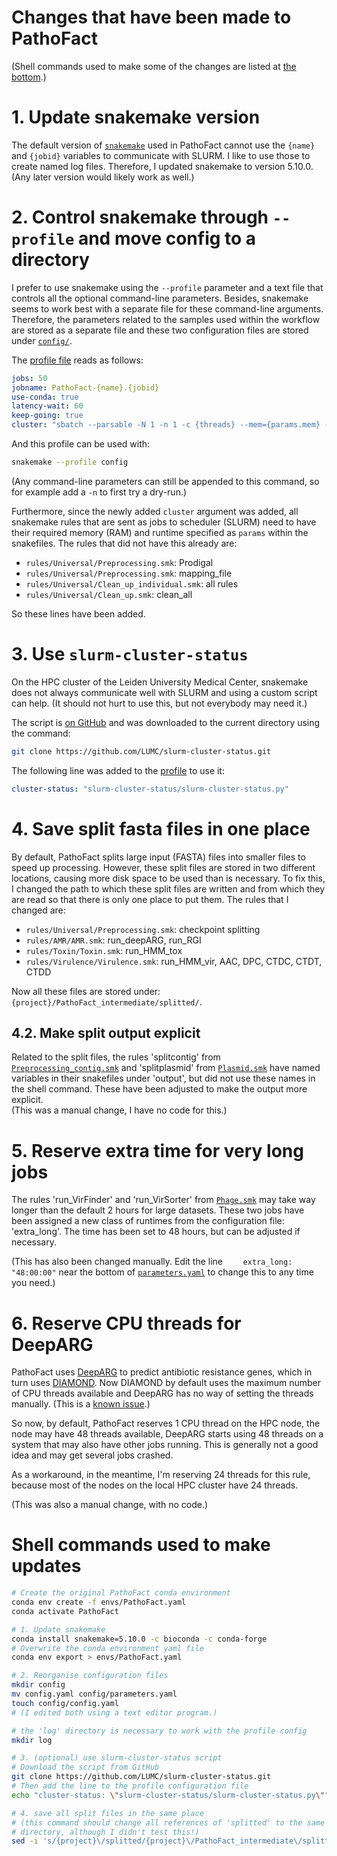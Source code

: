 # Changes that have been made to PathoFact

(Shell commands used to make some of the changes are listed
at [the bottom](#shell-commands-used-to-make-updates).)

# 1. Update snakemake version

The default version of [`snakemake`](https://snakemake.readthedocs.io/)
used in PathoFact cannot use the `{name}` and `{jobid}` variables to 
communicate with SLURM. I like to use those to create named log files.
Therefore, I updated snakemake to version 5.10.0.
(Any later version would likely work as well.)

# 2. Control snakemake through `--profile` and move config to a directory

I prefer to use snakemake using the `--profile` parameter and a text file
that controls all the optional command-line parameters.
Besides, snakemake seems to work best with a separate file for these
command-line arguments.
Therefore, the parameters related to the samples used within the
workflow are stored as a separate file and these two configuration files
are stored under [`config/`](config).

The [profile file](config/config.yaml) reads as follows:

```yaml
jobs: 50
jobname: PathoFact-{name}.{jobid}
use-conda: true
latency-wait: 60
keep-going: true
cluster: "sbatch --parsable -N 1 -n 1 -c {threads} --mem={params.mem} -t {params.runtime} -D . -e log/{name}-{jobid}.err -o log/{name}-{jobid}.out"
```

And this profile can be used with:

```bash
snakemake --profile config
```

(Any command-line parameters can still be appended to this command, so
for example add a `-n` to first try a dry-run.)

Furthermore, since the newly added `cluster` argument was added,
all snakemake rules that are sent as jobs to scheduler (SLURM)
need to have their required memory (RAM) and runtime specified as
`params` within the snakefiles. The rules that did not have this
already are:

 - `rules/Universal/Preprocessing.smk`: Prodigal  
 - `rules/Universal/Preprocessing.smk`: mapping_file  
 - `rules/Universal/Clean_up_individual.smk`: all rules  
 - `rules/Universal/Clean_up.smk`: clean_all

So these lines have been added.

# 3. Use `slurm-cluster-status`

On the HPC cluster of the Leiden University Medical Center,
snakemake does not always communicate well with SLURM and
using a custom script can help.
(It should not hurt to use this, but not everybody may need it.)

The script is [on GitHub](https://github.com/LUMC/slurm-cluster-status)
and was downloaded to the current directory using the command:

```bash
git clone https://github.com/LUMC/slurm-cluster-status.git
```

The following line was added to the [profile](config/config.yaml) to use it:

```yaml
cluster-status: "slurm-cluster-status/slurm-cluster-status.py"
```

# 4. Save split fasta files in one place

By default, PathoFact splits large input (FASTA) files into 
smaller files to speed up processing.
However, these split files are stored in two different locations,
causing more disk space to be used than is necessary.
To fix this, I changed the path to which these split files are
written and from which they are read so that there is only one
place to put them.
The rules that I changed are:

 - `rules/Universal/Preprocessing.smk`: checkpoint splitting  
 - `rules/AMR/AMR.smk`: run_deepARG, run_RGI  
 - `rules/Toxin/Toxin.smk`: run_HMM_tox  
 - `rules/Virulence/Virulence.smk`: run_HMM_vir, AAC, DPC, CTDC, CTDT, CTDD

Now all these files are stored under:
`{project}/PathoFact_intermediate/splitted/`.

## 4.2. Make split output explicit

Related to the split files, the rules 'splitcontig' from
[`Preprocessing_contig.smk`](rules/Universal/Preprocessing_contig.smk)
and 'splitplasmid' from
[`Plasmid.smk`](rules/AMR/Plasmid.smk) have named variables
in their snakefiles under 'output', but did not use these
names in the shell command.
These have been adjusted to make the output more explicit.  
(This was a manual change, I have no code for this.)

# 5. Reserve extra time for very long jobs

The rules 'run_VirFinder' and 'run_VirSorter'
from [`Phage.smk`](rules/AMR/Phage.smk) may take way longer
than the default 2 hours for large datasets.
These two jobs have been assigned a new class of runtimes
from the configuration file: 'extra_long'.
The time has been set to 48 hours, but can be adjusted if
necessary.

(This has also been changed manually.
Edit the line `    extra_long: "48:00:00"` near the bottom
of [`parameters.yaml`](config/parameters.yaml) to
change this to any time you need.)

# 6. Reserve CPU threads for DeepARG

PathoFact uses [DeepARG](https://bitbucket.org/gusphdproj/deeparg-ss)
to predict antibiotic resistance genes, which in turn uses
[DIAMOND](https://github.com/bbuchfink/diamond).
Now DIAMOND by default uses the maximum number of CPU threads available
and DeepARG has no way of setting the threads manually.
(This is a [known issue](https://bitbucket.org/gusphdproj/deeparg-ss/issues/16/add-option-to-set-diamond-threads).)

So now, by default, PathoFact reserves 1 CPU thread on the
HPC node, the node may have 48 threads available,
DeepARG starts using 48 threads on a system that may also
have other jobs running. This is generally not a good idea
and may get several jobs crashed.

As a workaround, in the meantime, I'm reserving 24 threads
for this rule, because most of the nodes on the local HPC
cluster have 24 threads.

(This was also a manual change, with no code.)

# Shell commands used to make updates

```bash
# Create the original PathoFact conda environment
conda env create -f envs/PathoFact.yaml
conda activate PathoFact

# 1. Update snakemake
conda install snakemake=5.10.0 -c bioconda -c conda-forge
# Overwrite the conda environment yaml file
conda env export > envs/PathoFact.yaml

# 2. Reorganise configuration files
mkdir config
mv config.yaml config/parameters.yaml
touch config/config.yaml
# (I edited both using a text editor program.)

# the 'log' directory is necessary to work with the profile config
mkdir log

# 3. (optional) use slurm-cluster-status script
# Download the script from GitHub
git clone https://github.com/LUMC/slurm-cluster-status.git
# Then add the line to the profile configuration file
echo "cluster-status: \"slurm-cluster-status/slurm-cluster-status.py\"" >> config/config.yaml

# 4. save all split files in the same place
# (this command should change all references of 'splitted' to the same
# directory, although I didn't test this!)
sed -i 's/{project}\/splitted/{project}\/PathoFact_intermediate\/splitted/g' rules/*/*.smk
```
